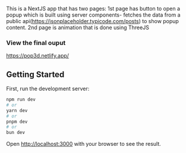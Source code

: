 This is a NextJS app that has two pages:
1st page has button to open a popup which is built using server components- fetches the data from a public api(https://jsonplaceholder.typicode.com/posts) to show popup content.
2nd page is animation that is done using ThreeJS

### View the final ouput
https://pop3d.netlify.app/

## Getting Started

First, run the development server:

```bash
npm run dev
# or
yarn dev
# or
pnpm dev
# or
bun dev
```

Open [http://localhost:3000](http://localhost:3000) with your browser to see the result.

